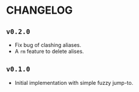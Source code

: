 # CHANGELOG

## `v0.2.0`
- Fix bug of clashing aliases.
- A `rm` feature to delete alises.

## `v0.1.0`

- Initial implementation with simple fuzzy jump-to.
